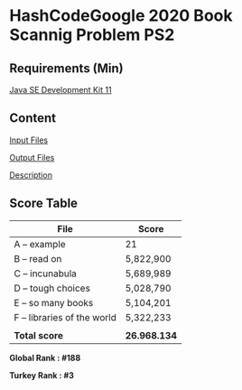 # HashCodeGoogle 2020 Book Scannig Problem PS2

## Requirements (Min)
[Java SE Development Kit 11](https://www.oracle.com/java/technologies/javase-downloads.html)

## Content
[Input Files](https://github.com/Kite1717/Kite1717-HashCodeGoogle-2020/tree/master/ps2/Solution/dataIn)

[Output Files](https://github.com/Kite1717/Kite1717-HashCodeGoogle-2020/tree/master/ps2/Solution/dataOut)

[Description](https://github.com/Kite1717/Kite1717-HashCodeGoogle-2020/blob/master/Description-PS2.pdf)

## Score Table

|**File** |    **Score**  |
|---|---|
| A – example  |    21 |
| B – read on  |    5,822,900 |
| C – incunabula  |    5,689,989  |
| D – tough choices  |     5,028,790   |
| E – so many books  |    5,104,201  |
|F – libraries of the world   |    5,322,233  |
|   |   |   |
| **Total score**  |    **26.968.134**  |

**Global Rank : #188**

**Turkey Rank : #3**
